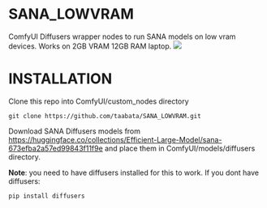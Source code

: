 # SANA_LOWVRAM
ComfyUI Diffusers wrapper nodes to run SANA models on low vram devices. Works on 2GB VRAM 12GB RAM laptop.
<img src=https://github.com/taabata/SANA_LOWVRAM/blob/main/sana.png>



# INSTALLATION

Clone this repo into ComfyUI/custom_nodes directory

```
git clone https://github.com/taabata/SANA_LOWVRAM.git

```

Download SANA Diffusers models from https://huggingface.co/collections/Efficient-Large-Model/sana-673efba2a57ed99843f11f9e and place them in ComfyUI/models/diffusers directory.




**Note**: you need to have diffusers installed for this to work. If you dont have diffusers:

```
pip install diffusers
```



